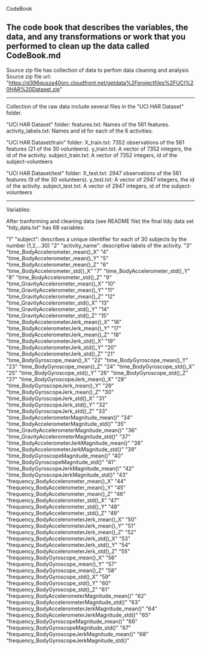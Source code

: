 
CodeBook

The code book that describes the variables, the data, and any transformations or work that you performed to clean up the data called CodeBook.md
----

Source zip file has collection of data to perfom data cleaning and analysis
Source zip file url: "https://d396qusza40orc.cloudfront.net/getdata%2Fprojectfiles%2FUCI%20HAR%20Dataset.zip"

----
Collection of the raw data include several files in the "UCI HAR Dataset" folder.

"UCI HAR Dataset" folder:
features.txt: Names of the 561 features.
activity_labels.txt: Names and id for each of the 6 activities.

"UCI HAR Dataset/train" folder:
X_train.txt: 7352 observations of the 561 features (21 of the 30 volunteers).
y_train.txt: A vector of 7352 integers, the id of the activity.
subject_train.txt: A vector of 7352 integers, id of the subject-volunteers

"UCI HAR Dataset/test" folder:
X_test.txt: 2947 observations of the 561 features (9 of the 30 volunteers).
y_test.txt: A vector of 2947 integers, the id of the activity.
subject_test.txt: A vector of 2947 integers, id of the subject-volunteers

----

Variables:

After tranforming and cleaning data (see README file) the final tidy data set "tidy_data.txt" has 68 variables:

"1" "subject": describes a unique identifier for each of 30 subjects by the number (1,2,...30)
"2" "activity_name": descriptive labels of the activity.
"3" "time_BodyAccelerometer_mean()_X"
"4" "time_BodyAccelerometer_mean()_Y"
"5" "time_BodyAccelerometer_mean()_Z"
"6" "time_BodyAccelerometer_std()_X"
"7" "time_BodyAccelerometer_std()_Y"
"8" "time_BodyAccelerometer_std()_Z"
"9" "time_GravityAccelerometer_mean()_X"
"10" "time_GravityAccelerometer_mean()_Y"
"11" "time_GravityAccelerometer_mean()_Z"
"12" "time_GravityAccelerometer_std()_X"
"13" "time_GravityAccelerometer_std()_Y"
"14" "time_GravityAccelerometer_std()_Z"
"15" "time_BodyAccelerometerJerk_mean()_X"
"16" "time_BodyAccelerometerJerk_mean()_Y"
"17" "time_BodyAccelerometerJerk_mean()_Z"
"18" "time_BodyAccelerometerJerk_std()_X"
"19" "time_BodyAccelerometerJerk_std()_Y"
"20" "time_BodyAccelerometerJerk_std()_Z"
"21" "time_BodyGyroscope_mean()_X"
"22" "time_BodyGyroscope_mean()_Y"
"23" "time_BodyGyroscope_mean()_Z"
"24" "time_BodyGyroscope_std()_X"
"25" "time_BodyGyroscope_std()_Y"
"26" "time_BodyGyroscope_std()_Z"
"27" "time_BodyGyroscopeJerk_mean()_X"
"28" "time_BodyGyroscopeJerk_mean()_Y"
"29" "time_BodyGyroscopeJerk_mean()_Z"
"30" "time_BodyGyroscopeJerk_std()_X"
"31" "time_BodyGyroscopeJerk_std()_Y"
"32" "time_BodyGyroscopeJerk_std()_Z"
"33" "time_BodyAccelerometerMagnitude_mean()"
"34" "time_BodyAccelerometerMagnitude_std()"
"35" "time_GravityAccelerometerMagnitude_mean()"
"36" "time_GravityAccelerometerMagnitude_std()"
"37" "time_BodyAccelerometerJerkMagnitude_mean()"
"38" "time_BodyAccelerometerJerkMagnitude_std()"
"39" "time_BodyGyroscopeMagnitude_mean()"
"40" "time_BodyGyroscopeMagnitude_std()"
"41" "time_BodyGyroscopeJerkMagnitude_mean()"
"42" "time_BodyGyroscopeJerkMagnitude_std()"
"43" "frequency_BodyAccelerometer_mean()_X"
"44" "frequency_BodyAccelerometer_mean()_Y"
"45" "frequency_BodyAccelerometer_mean()_Z"
"46" "frequency_BodyAccelerometer_std()_X"
"47" "frequency_BodyAccelerometer_std()_Y"
"48" "frequency_BodyAccelerometer_std()_Z"
"49" "frequency_BodyAccelerometerJerk_mean()_X"
"50" "frequency_BodyAccelerometerJerk_mean()_Y"
"51" "frequency_BodyAccelerometerJerk_mean()_Z"
"52" "frequency_BodyAccelerometerJerk_std()_X"
"53" "frequency_BodyAccelerometerJerk_std()_Y"
"54" "frequency_BodyAccelerometerJerk_std()_Z"
"55" "frequency_BodyGyroscope_mean()_X"
"56" "frequency_BodyGyroscope_mean()_Y"
"57" "frequency_BodyGyroscope_mean()_Z"
"58" "frequency_BodyGyroscope_std()_X"
"59" "frequency_BodyGyroscope_std()_Y"
"60" "frequency_BodyGyroscope_std()_Z"
"61" "frequency_BodyAccelerometerMagnitude_mean()"
"62" "frequency_BodyAccelerometerMagnitude_std()"
"63" "frequency_BodyAccelerometerJerkMagnitude_mean()"
"64" "frequency_BodyAccelerometerJerkMagnitude_std()"
"65" "frequency_BodyGyroscopeMagnitude_mean()"
"66" "frequency_BodyGyroscopeMagnitude_std()"
"67" "frequency_BodyGyroscopeJerkMagnitude_mean()"
"68" "frequency_BodyGyroscopeJerkMagnitude_std()"
